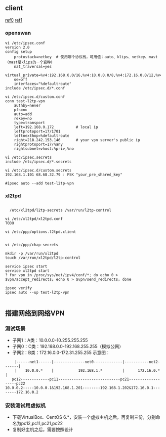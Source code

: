 ## client
[ref0](https://github.com/xelerance/Openswan/wiki/L2tp-ipsec-configuration-using-openswan-and-xl2tpd)
[ref1](https://wiki.archlinux.org/index.php/L2TP/IPsec_VPN_client_setup)

### openswan
```
vi /etc/ipsec.conf
version 2.0
config setup
    protostack=netkey  # 使用哪个协议栈，可用值：auto、klips、netkey、mast（mast是klips的一个变种）
    nat_traversal=yes
    virtual_private=%v4:192.168.0.0/16,%v4:10.0.0.0/8,%v4:172.16.0.0/12,%v4:25.0.0.0/8,%v4:!10.254.253.0/24
    oe=off
    interfaces="%defaultroute"
include /etc/ipsec.d/*.conf

vi /etc/ipsec.d/custom.conf
conn test-l2tp-vpn
    authby=never
    pfs=no
    auto=add
    rekey=no
    type=transport
    left=192.168.0.172          # local ip
    leftprotoport=17/1701
    leftnexthop=%defaultroute
    right=218.242.153.146       # your vpn server's public ip
    rightprotoport=17/%any
    rightsubnet=vhost:%priv,%no

vi /etc/ipsec.secrets
include /etc/ipsec.d/*.secrets

vi /etc/ipsec.d/custom.secrets
192.168.1.101 68.68.32.79 : PSK "your_pre_shared_key"

#ipsec auto --add test-l2tp-vpn

```


### xl2tpd
```

  /etc/xl2tpd/l2tp-secrets /var/run/l2tp-control

vi /etc/xl2tpd/xl2tpd.conf
TODO

vi /etc/ppp/options.l2tpd.client


vi /etc/ppp/chap-secrets

mkdir -p /var/run/xl2tpd
touch /var/run/xl2tpd/l2tp-control

service ipsec start
service xl2tpd start
? for vpn in /proc/sys/net/ipv4/conf/*; do echo 0 > $vpn/accept_redirects; echo 0 > $vpn/send_redirects; done

ipsec verify
ipsec auto --up test-l2tp-vpn


```



## 搭建网络到网络VPN
### 测试场景
* 子网1：A类：10.0.0.0-10.255.255.255
* 子网0：C类：192.168.0.0-192.168.255.255（模拟公网）
* 子网2：B类：172.16.0.0-172.31.255.255 
示意图：
```
    |------net1------|--------------net0-------------|-----------net2-------|
    |    10.0.0.*    |           192.168.1.*         |      172.16.0.*      |
   pc12-------------pc11----------------------------pc21-------------------pc22
10.0.0.2-----10.0.0.1&192.168.1.201--------192.168.1.202&172.16.0.1--------172.16.0.2
```
### 安装测试用虚拟机
* 下载VirtualBox、CentOS 6.*，安装一个虚拟主机之后，再复制三份，分别命名为pc12,pc11,pc21,pc22
* 复制好主机之后，需要按照设计

